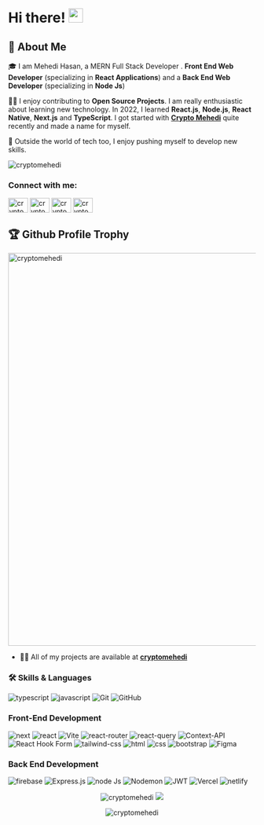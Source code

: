 # Hi there! <img src="https://media.giphy.com/media/hvRJCLFzcasrR4ia7z/giphy.gif" width="29px" height="29px">


## 🚀 About Me

🎓 I am Mehedi Hasan, a MERN Full Stack Developer . **Front End Web Developer** (specializing in **React Applications**) and a **Back End Web Developer** (specializing in **Node Js**)

👨‍💻 I enjoy contributing to **Open Source Projects**. I am really enthusiastic about learning new technology. In 2022, I learned **React.js**, **Node.js**, **React Native**, **Next.js** and **TypeScript**. I got started with [**Crypto Mehedi**](https://crypto-mehedi.web.app) quite recently and made a name for myself.

🎸 Outside the world of tech too, I enjoy pushing myself to develop new skills.

<p align="left"> <img src="https://komarev.com/ghpvc/?username=cryptomehedi&label=Profile%20views&color=0e75b6&style=flat" alt="cryptomehedi" /> </p>

<h3 align="left">Connect with me:</h3>
<p align="left">
<a href="https://twitter.com/CryptoMehedi" target="blank"><img align="center" src="https://raw.githubusercontent.com/rahuldkjain/github-profile-readme-generator/master/src/images/icons/Social/twitter.svg" alt="cryptomehedi" height="30" width="40" /></a>
<a href="https://linkedin.com/in/cryptomehedi" target="blank"><img align="center" src="https://raw.githubusercontent.com/rahuldkjain/github-profile-readme-generator/master/src/images/icons/Social/linked-in-alt.svg" alt="cryptomehedi" height="30" width="40" /></a>
<a href="https://fb.com/cryptomehedi" target="blank"><img align="center" src="https://raw.githubusercontent.com/rahuldkjain/github-profile-readme-generator/master/src/images/icons/Social/facebook.svg" alt="cryptomehedi" height="30" width="40" /></a>
<a href="https://instagram.com/crypto_mehedi" target="blank"><img align="center" src="https://raw.githubusercontent.com/rahuldkjain/github-profile-readme-generator/master/src/images/icons/Social/instagram.svg" alt="cryptomehedi" height="30" width="40" /></a>
</p>

## 🏆 Github Profile Trophy

<p align="left"> <a href="https://github.com/cryptomehedi"> <img width=800 src="https://github-profile-trophy.vercel.app/?username=cryptomehedi&column=10&theme=gruvbox&no-frame=true" alt="cryptomehedi" /></a> </p>


- 👨‍💻 All of my projects are available at [**cryptomehedi**](https://crypto-mehedi.web.app)


### 🛠️ Skills & Languages

![typescript](https://img.shields.io/badge/TypeScript-3178C6?style=for-the-badge&logo=typescript&logoColor=white&style=plastic)
![javascript](https://img.shields.io/badge/JavaScript-323330?style=for-the-badge&logo=javascript&logoColor=F7DF1E&style=plastic)
![Git](https://img.shields.io/badge/git-%23F05033.svg?style=for-the-badge&logo=git&logoColor=white&style=plastic)
![GitHub](https://img.shields.io/badge/github-%23121011.svg?style=for-the-badge&logo=github&logoColor=white&style=plastic)
### Front-End Development

![next](https://img.shields.io/badge/Next-000000?style=for-the-badge&logo=nextdotjs&logoColor=FFFFFF&style=plastic)
![react](https://img.shields.io/badge/React-20232A?style=for-the-badge&logo=react&logoColor=61DAFB&style=plastic)
![Vite](https://img.shields.io/badge/Vite-000000?style=for-the-badge&logo=vite&logoColor=white&style=plastic)
![react-router](https://img.shields.io/badge/React_Router-CA4245?style=for-the-badge&logo=react-router&logoColor=white&style=plastic)
![react-query](https://img.shields.io/badge/-React%20Query-orange?style=for-the-badge&logo=react-query&logoColor=white&style=plastic)
![Context-API](https://img.shields.io/badge/Context--Api-000000?style=for-the-badge&logo=react&logoColor=white&style=plastic)
![React Hook Form](https://img.shields.io/badge/React%20Hook%20Form-%23EC5990.svg?style=for-the-badge&logo=reacthookform&logoColor=white&style=plastic)
![tailwind-css](https://img.shields.io/badge/tailwind_css-06B6D4?style=for-the-badge&logo=tailwind-css&logoColor=white&style=plastic)
![html](https://img.shields.io/badge/HTML5-E34F26?style=for-the-badge&logo=html5&logoColor=white&style=plastic)
![css](https://img.shields.io/badge/CSS3-1572B6?style=for-the-badge&logo=css3&logoColor=white&style=plastic)
![bootstrap](https://img.shields.io/badge/Bootstrap-563D7C?style=for-the-badge&logo=bootstrap&logoColor=white&style=plastic)
![Figma](https://img.shields.io/badge/figma-%23F24E1E.svg?style=for-the-badge&logo=figma&logoColor=white&style=plastic)

### Back End Development

![firebase](https://img.shields.io/badge/Firebase-ffaa00?style=for-the-badge&logo=Firebase&logoColor=white&style=plastic)
![Express.js](https://img.shields.io/badge/express.js-%23404d59.svg?style=for-the-badge&logo=express&logoColor=%2361DAFB&style=plastic)
![node Js](https://img.shields.io/badge/node.js-6DA55F?style=for-the-badge&logo=node.js&logoColor=white&style=plastic)
![Nodemon](https://img.shields.io/badge/NODEMON-%23323330.svg?style=for-the-badge&logo=nodemon&logoColor=%BBDEAD&style=plastic)
![JWT](https://img.shields.io/badge/JWT-black?style=for-the-badge&logo=JSON%20web%20tokens&style=plastic)
![Vercel](https://img.shields.io/badge/Vercel-000000?style=for-the-badge&logo=vercel&logoColor=white&style=plastic)
![netlify](https://img.shields.io/badge/Netlify-00C7B7?style=for-the-badge&logo=netlify&logoColor=white&style=plastic)


<p align="center"><img src="https://github-readme-stats.vercel.app/api/top-langs?username=cryptomehedi&show_icons=true&locale=en&layout=compact" alt="cryptomehedi" /> <img src="https://github-readme-stats.vercel.app/api?username=cryptomehedi&count_private=true&include_all_commits=true" /></p>

<p align="center" ><img src="https://github-readme-streak-stats.herokuapp.com/?user=cryptomehedi&" alt="cryptomehedi" /></p>
